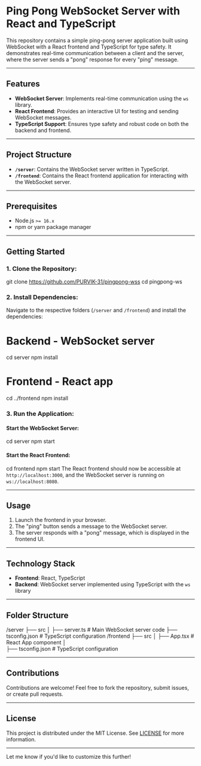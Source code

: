# Ping Pong WebSocket Server with React and TypeScript

This repository contains a simple ping-pong server application built using WebSocket with a React frontend and TypeScript for type safety. It demonstrates real-time communication between a client and the server, where the server sends a "pong" response for every "ping" message.

---

## Features

- **WebSocket Server**: Implements real-time communication using the `ws` library.
- **React Frontend**: Provides an interactive UI for testing and sending WebSocket messages.
- **TypeScript Support**: Ensures type safety and robust code on both the backend and frontend.

---

## Project Structure

- **`/server`**: Contains the WebSocket server written in TypeScript.
- **`/frontend`**: Contains the React frontend application for interacting with the WebSocket server.

---

## Prerequisites

- Node.js `>= 16.x`
- npm or yarn package manager

---

## Getting Started

### 1. Clone the Repository:

git clone https://github.com/PURVIK-31/pingpong-wss
cd pingpong-ws
### 2. Install Dependencies:

Navigate to the respective folders (`/server` and `/frontend`) and install the dependencies:

# Backend - WebSocket server
cd server
npm install

# Frontend - React app
cd ../frontend
npm install

### 3. Run the Application:

#### Start the WebSocket Server:
cd server
npm start

#### Start the React Frontend:
cd frontend
npm start
The React frontend should now be accessible at `http://localhost:3000`, and the WebSocket server is running on `ws://localhost:8080`.

---

## Usage

1. Launch the frontend in your browser.
2. The "ping" button sends a message to the WebSocket server.
3. The server responds with a "pong" message, which is displayed in the frontend UI.

---

## Technology Stack

- **Frontend**: React, TypeScript
- **Backend**: WebSocket server implemented using TypeScript with the `ws` library

---

## Folder Structure

/server
  ├── src
  │   ├── server.ts              # Main WebSocket server code
  ├── tsconfig.json              # TypeScript configuration
/frontend
  ├── src
  │   ├── App.tsx                # React App component
  │      
  ├── tsconfig.json              # TypeScript configuration

---

## Contributions

Contributions are welcome! Feel free to fork the repository, submit issues, or create pull requests.

---

## License

This project is distributed under the MIT License. See [LICENSE](LICENSE) for more information.

---

Let me know if you'd like to customize this further!
